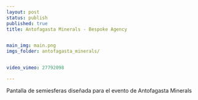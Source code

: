 ```yaml
---
layout: post
status: publish
published: true
title: Antofagasta Minerals - Bespoke Agency


main_img: main.png
imgs_folder: antofagasta_minerals/


video_vimeo: 27792098

---
```


Pantalla de semiesferas diseñada para el evento de Antofagasta Minerals</p>
